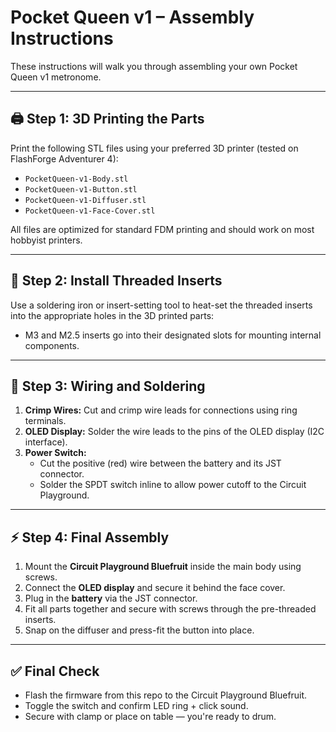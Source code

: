 # Pocket Queen v1 – Assembly Instructions

These instructions will walk you through assembling your own Pocket Queen v1 metronome.

---

## 🖨️ Step 1: 3D Printing the Parts

Print the following STL files using your preferred 3D printer (tested on FlashForge Adventurer 4):

- `PocketQueen-v1-Body.stl`
- `PocketQueen-v1-Button.stl`
- `PocketQueen-v1-Diffuser.stl`
- `PocketQueen-v1-Face-Cover.stl`

All files are optimized for standard FDM printing and should work on most hobbyist printers.

---

## 🔩 Step 2: Install Threaded Inserts

Use a soldering iron or insert-setting tool to heat-set the threaded inserts into the appropriate holes in the 3D printed parts:

- M3 and M2.5 inserts go into their designated slots for mounting internal components.

---

## 🔧 Step 3: Wiring and Soldering

1. **Crimp Wires:** Cut and crimp wire leads for connections using ring terminals.
2. **OLED Display:** Solder the wire leads to the pins of the OLED display (I2C interface).
3. **Power Switch:**
   - Cut the positive (red) wire between the battery and its JST connector.
   - Solder the SPDT switch inline to allow power cutoff to the Circuit Playground.

---

## ⚡ Step 4: Final Assembly

1. Mount the **Circuit Playground Bluefruit** inside the main body using screws.
2. Connect the **OLED display** and secure it behind the face cover.
3. Plug in the **battery** via the JST connector.
4. Fit all parts together and secure with screws through the pre-threaded inserts.
5. Snap on the diffuser and press-fit the button into place.

---

## ✅ Final Check

- Flash the firmware from this repo to the Circuit Playground Bluefruit.
- Toggle the switch and confirm LED ring + click sound.
- Secure with clamp or place on table — you're ready to drum.

